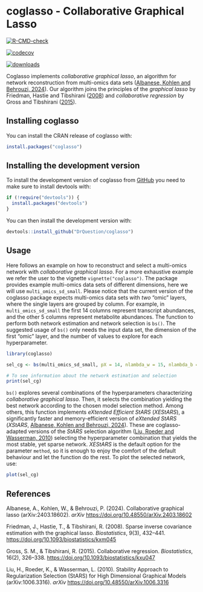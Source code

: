 
<!-- README.md is generated from README.Rmd. Please edit that file -->

# coglasso - Collaborative Graphical Lasso

<!-- badges: start -->

[![R-CMD-check](https://github.com/DrQuestion/coglasso/actions/workflows/R-CMD-check.yaml/badge.svg)](https://github.com/DrQuestion/coglasso/actions/workflows/R-CMD-check.yaml)

[![codecov](https://codecov.io/gh/DrQuestion/coglasso/graph/badge.svg?token=Q370RQ1CAD)](https://app.codecov.io/gh/DrQuestion/coglasso)

[![downloads](https://cranlogs.r-pkg.org/badges/coglasso)](https://cran.r-project.org/package=coglasso)
<!-- badges: end -->

Coglasso implements *collaborative graphical lasso*, an algorithm for
network reconstruction from multi-omics data sets ([Albanese, Kohlen and
Behrouzi, 2024](#references)). Our algorithm joins the principles of the
*graphical lasso* by Friedman, Hastie and Tibshirani
([2008](#references)) and *collaborative regression* by Gross and
Tibshirani ([2015](#references)).

## Installing coglasso

You can install the CRAN release of coglasso with:

``` r
install.packages("coglasso")
```

## Installing the development version

To install the development version of coglasso from
[GitHub](https://github.com/) you need to make sure to install devtools
with:

``` r
if (!require("devtools")) {
  install.packages("devtools")
}
```

You can then install the development version with:

``` r
devtools::install_github("DrQuestion/coglasso")
```

## Usage

Here follows an example on how to reconstruct and select a multi-omics
network with *collaborative graphical lasso*. For a more exhaustive
example we refer the user to the vignette `vignette("coglasso")`. The
package provides example multi-omics data sets of different dimensions,
here we will use `multi_omics_sd_small`. Please notice that the current
version of the coglasso package expects multi-omics data sets with *two*
“omic” layers, where the single layers are grouped by column. For
example, in `multi_omics_sd_small` the first 14 columns represent
transcript abundances, and the other 5 columns represent metabolite
abundances. The function to perform both network estimation and network
selection is `bs()`. The suggested usage of `bs()` only needs the input
data set, the dimension of the first “omic” layer, and the number of
values to explore for each hyperparameter.

``` r
library(coglasso)

sel_cg <- bs(multi_omics_sd_small, pX = 14, nlambda_w = 15, nlambda_b = 15, nc = 5)

# To see information about the network estimation and selection
print(sel_cg)
```

`bs()` explores several combinations of the hyperparameters
characterizing *collaborative graphical lasso*. Then, it selects the
combination yielding the best network according to the chosen model
selection method. Among others, this function implements *eXtended
Efficient StARS* (*XEStARS*), a significantly faster and
memory-efficient version of *eXtended StARS* (*XStARS*, [Albanese,
Kohlen and Behrouzi, 2024](#ref)). These are coglasso-adapted versions
of the *StARS* selection algorithm ([Liu, Roeder and Wasserman,
2010](#references)) selecting the hyperparameter combination that yields
the most stable, yet sparse network. *XEStARS* is the default option for
the parameter `method`, so it is enough to enjoy the comfort of the
default behaviour and let the function do the rest. To plot the selected
network, use:

``` r
plot(sel_cg)
```

## References

Albanese, A., Kohlen, W., & Behrouzi, P. (2024). Collaborative graphical
lasso (arXiv:2403.18602). *arXiv*
<https://doi.org/10.48550/arXiv.2403.18602>

Friedman, J., Hastie, T., & Tibshirani, R. (2008). Sparse inverse
covariance estimation with the graphical lasso. *Biostatistics*, 9(3),
432–441. <https://doi.org/10.1093/biostatistics/kxm045>

Gross, S. M., & Tibshirani, R. (2015). Collaborative regression.
*Biostatistics*, 16(2), 326–338.
<https://doi.org/10.1093/biostatistics/kxu047>

Liu, H., Roeder, K., & Wasserman, L. (2010). Stability Approach to
Regularization Selection (StARS) for High Dimensional Graphical Models
(arXiv:1006.3316). *arXiv* <https://doi.org/10.48550/arXiv.1006.3316>
